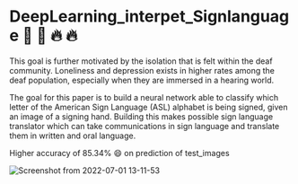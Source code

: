 # DeepLearning_interpet_Signlanguage :100: :100: :fire: :fire:

This goal is further motivated by the isolation that is felt within the deaf community. Loneliness and depression exists in higher rates among the deaf population, especially when they are immersed in a hearing world.

The goal for this paper is to build a neural network able to classify which letter of the American Sign Language (ASL) alphabet is being signed, given an image of a signing hand. Building this makes possible sign language translator which can take communications in sign language and translate them in written and oral language.

Higher accuracy of 85.34% :smile: on prediction of test_images


![Screenshot from 2022-07-01 13-11-53](https://user-images.githubusercontent.com/67967749/176875202-4fd4285f-f711-47b0-a72a-9feaf1da7ad1.png)

